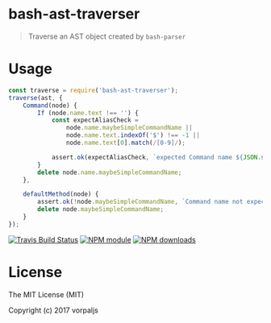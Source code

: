 # bash-ast-traverser

> Traverse an AST object created by `bash-parser`

# Usage

```js
const traverse = require('bash-ast-traverser');
traverse(ast, {
	Command(node) {
		If (node.name.text !== '') {
			const expectAliasCheck =
				node.name.maybeSimpleCommandName ||
				node.name.text.indexOf('$') !== -1 ||
				node.name.text[0].match(/[0-9]/);

			assert.ok(expectAliasCheck, `expected Command name ${JSON.stringify(node, null, 2)}`);
		}
		delete node.name.maybeSimpleCommandName;
	},

	defaultMethod(node) {
		assert.ok(!node.maybeSimpleCommandName, `Command name not expected ${JSON.stringify(node, null, 2)}`);
		delete node.maybeSimpleCommandName;
	}
});
```



[![Travis Build Status](https://img.shields.io/travis/vorpaljs/bash-ast-traverser/master.svg)](http://travis-ci.org/vorpaljs/bash-ast-traverser)
[![NPM module](https://img.shields.io/npm/v/bash-ast-traverser.svg)](https://npmjs.org/package/bash-ast-traverser)
[![NPM downloads](https://img.shields.io/npm/dt/bash-ast-traverser.svg)](https://npmjs.org/package/bash-ast-traverser)


# License

The MIT License (MIT)

Copyright (c) 2017 vorpaljs
